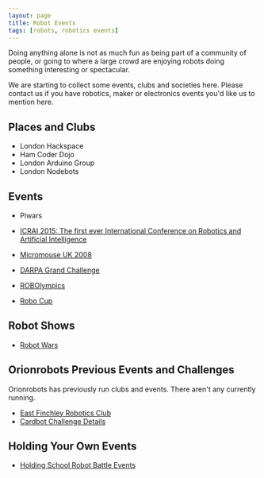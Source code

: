 ```yaml
---
layout: page
title: Robot Events
tags: [robots, robotics events]
---
```

Doing anything alone is not as much fun as being part of a community of people, 
or going to where a large crowd are enjoying robots doing something interesting or spectacular.

We are starting to collect some events, clubs and societies here. 
Please contact us if you have robotics, maker or electronics events you'd like us to mention here.

## Places and Clubs

* London Hackspace
* Ham Coder Dojo
* London Arduino Group
* London Nodebots

## Events

* Piwars
* [ICRAI 2015: The first ever International Conference on Robotics and Artificial Intelligence](/pages/icra_2015.html)
* [Micromouse UK 2008](/2008/07/06/uk-micromouse-2008)

* [DARPA Grand Challenge](darpa_grand_challenge.html)
* [ROBOlympics](/wiki/robolympics.html)
* [Robo Cup](/wiki/robo_cup.html)

## Robot Shows

* [Robot Wars](/wiki/robot_wars.html)

## Orionrobots Previous Events and Challenges

Orionrobots has previously run clubs and events. There aren't any currently running.

* [East Finchley Robotics Club](/wiki/east_finchley_robotics_club.html)
* [Cardbot Challenge Details](/2004/11/16/cardbot-challenge-details.html)

## Holding Your Own Events

* [Holding School Robot Battle Events](/wiki/holding_school_robot_battle_events.html)
